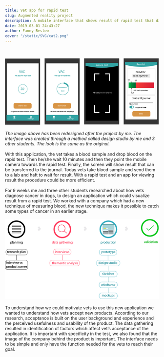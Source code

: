 ```yaml
---
title: Vet app for rapid test
slug: Augmented reality project
description: A mobile interface that shows result of rapid test that diagnose cancer in dogs
date: 2019-03-01 24:43:27
author: Fanny Reslow
cover: "/static/SVG/cat2.png"
---
```

<br><br>
![image of Vac application](/static/png/Vac1234.png "image of Vac application")
<br><br>
*The image above has been redesigned after the project by me. The interface was created through a method called design studio by me and 3 other students. The look is the same as the original.*
<br><br>
With this application, the vet takes a blood sample and drop blood on the rapid test. Then he/she wait 10 minutes and then they point the mobile camera towards the rapid test. Finally, the screen will show result that can be transferred to the journal.
Today vets take blood sample and send them to a lab and haft to wait for result. With a rapid test and an app for viewing result the procedure could be more efficient.
<br><br>
For 9 weeks me and three other students researched about how vets diagnose cancer in dogs, to design an application which could visualize result from a rapid test. We worked with a company which had a new technique of measuring blood, the new technique makes it possible to catch some types of cancer in an earlier stage. 
<br><br>
![image of workprocess](/static/process/processVac.png "image of workprocess")
<br><br>
To understand how we could motivate vets to use this new application we wanted to understand how vets accept new products. According to our research, acceptance is built on the user background and experience and the perceived usefulness and usability of the product. The data gathering resulted in identification of factors which affect vet’s acceptance of the application. It is important with specificity in the test, we also found that the image of the company behind the product is important. The interface needs to be simple and only have the function needed for the vets to reach their goal.
<br><br>
